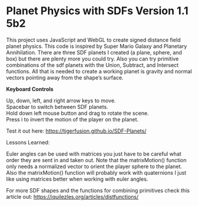 # Planet Physics with SDFs Version 1.1 5b2
This project uses JavaScript and WebGL to create signed distance field planet physics. This code is inspired by Super Mario Galaxy and Planetary Annihilation. There are three SDF planets I created (a plane, sphere, and box) but there are plenty more you could try. Also you can try primitive combinations of the sdf planets with the Union, Subtract, and Intersect functions. All that is needed to create a working planet is gravity and normal vectors pointing away from the shape’s surface.

<b>Keyboard Controls</b>

Up, down, left, and right arrow keys to move.<br>
Spacebar to switch between SDF planets.<br>
Hold down left mouse button and drag to rotate the scene.<br>
Press i to invert the motion of the player on the planet.

Test it out here: https://tigerfusion.github.io/SDF-Planets/

Lessons Learned:

Euler angles can be used with matrices you just have to be careful what order they are sent in and taken out. Note that the matrixMotion() function only needs a normalized vector to orient the player sphere to the planet. Also the matrixMotion() function will probably work with quaternions I just like using matrices better when working with euler angles.

For more SDF shapes and the functions for combining primitives check this article out:
https://iquilezles.org/articles/distfunctions/
